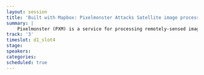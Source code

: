 ```yaml
---
layout: session
title: 'Built with Mapbox: Pixelmonster Attacks Satellite image processing'
summary: |
    Pixelmonster (PXM) is a service for processing remotely-sensed images and rendering them to map tiles on the Mapbox platform. Learn about the origins of Pixelmonster as an internal tool used to craft the Mapbox Satellite map. And its transformation into an outward facing API that enables Satellite, Aerial and Drone imagery providers to manage and distribute their imagery at scale.
track: '3'
timeslot: d1_slot4
stage:
speakers:
categories:
scheduled: true
---
```

